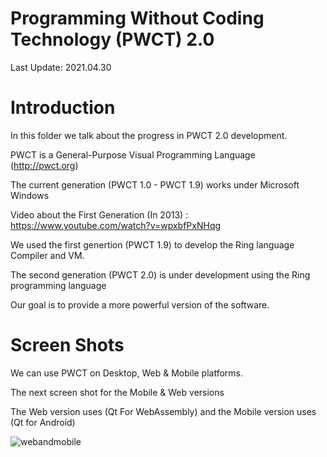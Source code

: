 Programming Without Coding Technology (PWCT) 2.0
================================================

Last Update: 2021.04.30

# Introduction 

In this folder we talk about the progress in PWCT 2.0 development.

PWCT is a General-Purpose Visual Programming Language (http://pwct.org)

The current generation (PWCT 1.0 - PWCT 1.9) works under Microsoft Windows 

Video about the First Generation (In 2013) : https://www.youtube.com/watch?v=wpxbfPxNHqg

We used the first genertion (PWCT 1.9) to develop the Ring language Compiler and VM.

The second generation (PWCT 2.0) is under development using the Ring programming language

Our goal is to provide a more powerful version of the software.

# Screen Shots

We can use PWCT on Desktop, Web & Mobile platforms.

The next screen shot for the Mobile & Web versions

The Web version uses (Qt For WebAssembly) and the Mobile version uses (Qt for Android)

![webandmobile](https://raw.githubusercontent.com/ring-lang/ring/master/marketing/pwct/images/WebAndMobile.png)





